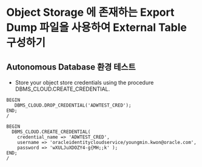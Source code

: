 # Object Storage 에 존재하는 Export Dump 파일을 사용하여 External Table 구성하기 

## Autonomous Database 환경 테스트

#### 
- Store your object store credentials using the procedure DBMS_CLOUD.CREATE_CREDENTIAL.

```
BEGIN
   DBMS_CLOUD.DROP_CREDENTIAL('ADWTEST_CRED');
END;
/

BEGIN
  DBMS_CLOUD.CREATE_CREDENTIAL(
    credential_name => 'ADWTEST_CRED',
    username => 'oracleidentitycloudservice/youngmin.kwon@oracle.com',
    password => 'wXULJuXDOZY4-g{MH;;k' );
END;
/
```


